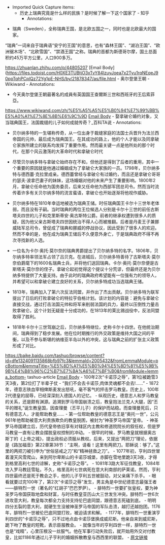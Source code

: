 - Imported Quick Capture items:
    - 历史上瑞典究竟是什么样的民族？是时候了解一下这个国家了 - 知乎
        - Annotations:

* 瑞典（Sweden），全称瑞典王国，是北欧五国之一，同时也是北欧最大的国家。

“瑞典”一词来自于瑞典语“安宁的王国”的意思，也有“森林王国”、“湖泊王国”、“欧洲锯木场”、“北欧雪国”、“禁酒王国”之称。瑞典的首都为斯德哥尔摩，国土总面积约45万平方公里，人口900多万。



https://zhuanlan.zhihu.com/p/44805207 [Email Body](https://files.todoist.com/H0XE3TUBtjO3xTvY84lzuyJoea7x2Tyu1rqNEqeJ90ppTqhPCplQz72Yg1pE-NHS/by/21878347/as/file.html
    - 奥尔登堡王朝 - Wikiwand
        - Annotations:

* 今天奥尔登堡王朝最著名的成員有英国国王查爾斯三世和西班牙的王后索菲亞。



https://www.wikiwand.com/zh/%E5%A5%A5%E5%B0%94%E7%99%BB%E5%A0%A1%E7%8E%8B%E6%9C%9D [Email Body](https://files.todoist.com/JyJxk3fhq2Oa09v1mWrH5PQ2OSfA_AWm6R6vWz9TqxocVTQC016TjYJJAv5AmBPB/by/21878347/as/file.html)
    - 娶拿破仑婚约对象，又当瑞典国王，法国裁缝的儿子如何成就传奇？_百科TA说
        - Annotations:

* 贝尔纳多特的一生堪称传奇，从一位出身于裁缝家庭的法国士兵晋升为法兰西帝国的元帅，最后成为瑞典国王。在其成功的路上，他的个人才能以及同拿破仑家族所建立的联系均发挥了重要作用。然而最关键一点是他所处的那个时代，在那个风云激荡的大革命时代和拿破仑时代

* 尽管贝尔纳多特与拿破仑始终存在不和，但他还是得到了后者的重用，其中一个重要的原因就是他通过婚姻成为了拿破仑大家族的一员。1798年，贝尔纳多特与德西蕾·克拉里成亲。德西蕾曾经与拿破仑有过婚约，而且还是拿破仑哥哥约瑟夫·波拿巴妻子的妹妹，这场婚姻对他的未来产生了重要影响。1800年2月，拿破仑任命他为国务委员，后来又任命他为西部军团总司令。然而当时流传着许多有关贝尔纳多特的流言蜚语，拿破仑也开始逐渐将他视作威胁。

* 贝尔纳多特在1810年幸运地被选为瑞典王储。时任瑞典国王卡尔十三世年老体弱，而且没有子嗣。当时瑞典的两位王位候选人分别是卡尔十三世的前任古斯塔夫四世的儿子和克里斯蒂安·奥古斯特公爵。前者的继承权遭到很多人的质疑，因为他父亲古斯塔夫四世因统治不得人心而被推翻。后者是丹麦王子兼挪威陆军总司令，曾促成了瑞典和挪威的停战协议，因此受到了很多人的欢迎。然而不幸的是，他在成为瑞典王储后不久便意外身亡，于是瑞典政府不得不再次寻找新的人选。

* 一位名为卡尔·奥托·莫尔奈的瑞典男爵提出了贝尔纳多特的名字。1806年，贝尔纳多特率领法军占领了吕贝克。在进城后，贝尔纳多特善待了古斯塔夫·莫尔奈伯爵麾下的1600名瑞典士兵，并将他们送回瑞典。卡尔·奥托·莫尔奈便是古斯塔夫·莫尔奈的侄子。拿破仑起初觉得这个提议十分荒谬，但最终还是为贝尔纳多特提供了大量支持。由于此时的瑞典政府希望能有一位强有力的领导人，并希望可以和拿破仑建立良好的关系，贝尔纳多特成功当选瑞典王储。

* 1813年，瑞典加入了第六次反法同盟，并作出了杰出贡献。贝尔纳多特为联军提出了日后的打败拿破仑的特拉亨伯格计划。该计划的内容是：避免与拿破仑直接交战，通过打击法国元帅和将军来削弱法国的兵力，最终以压倒性力量击败拿破仑。这个计划无疑是十分成功的，在1813年的莱比锡战役中，反法同盟取得了胜利。

* 1818年卡尔十三世驾崩之后，贝尔纳多特继位，史称卡尔十四世。在他统治期间，瑞典得到了稳步发展。他在位时期推行的外交政策是维持大国之间的平衡，以及不参与斯堪的纳维亚半岛以外的冲突，这与瑞典之前的扩张主义政策形成了对比。



https://baike.baidu.com/tashuo/browse/content?id=dfe1324091135868bfb97fc3&lemmaId=2005432&fromLemmaModule=pcBottom&lemmaTitle=%E5%8D%A1%E5%B0%94%E5%8D%81%E5%9B%9B%E4%B8%96%C2%B7%E7%BA%A6%E7%BF%B0&fromModule=lemma_bottom-
tashuo-article [Email Body](https://files.todoist.com/ryfM7_M1GYHVl29fYGYZsWfjEv1KacHz91MwkfNDQc47N09b2ECdeC_mi7PSs56q/by/21878347/as/file.html)
    - 100年2次“卡诺莎之辱”，第1位被跪雪3天3夜，第2位打了半辈子仗
        - “我们不会去卡诺莎,肉体灵魂都不会去!……”
        - 1872年，德意志铁血宰相俾斯麦发出怒吼，毫不客气的抨击罗马教皇。历史上，100年2代德皇的屈辱，已经深深刻入德国人的记忆。
        - 纵观历史，德意志人和罗马教皇的关系，还是颇有渊源。追溯到罗马帝国崩溃之后，教皇抱法兰克人大腿，因“丕平的赠礼”诞生教皇国，因查理曼（丕平儿子）的保护而站稳。而查理曼死后，只有德意志人，才能帮助教皇……
        - 第一位帮助教皇的德意志王是“奥托一世”，公元961年他帮助被意大利贵族欺负的教皇脱困，被封为“神圣罗马帝国”皇帝。
        - 神圣罗马帝国建立后，历代皇帝依旧享有对辖区内主教和修道院院长的叙任权，但是罗马教皇一直有让教会摆脱皇权控制的冲动。
        - 很早的时候，罗马教皇就根据奥古斯丁的《上帝之城》，提出政权必须服从教权。后来，又提出“两把刀”理论，依据是《路加福音》第22章第38节：“主啊，请看！这里有两把刀。耶稣说：够了。”这里的两把刀被引申为“世俗惩戒之刀”和“精神拯救之刀”。
        - 1077年初，亨利四世冒着漫天风雪爬山，来到阿尔卑斯山的卡诺莎城堡，赤脚在雪地里跪3天3夜，才得到格里高利七世的谅解，史称“卡诺莎之辱”。
        - 1081年3路大军征伐教皇，1084年攻入罗马教廷雪耻。不久，格里高利七世病死在意大利南部的萨莱诺。然而，亨利四世最终还是死于教会之手，他的儿子亨利五世被鼓动，对父亲痛下杀手。
        - 眼看就要过完100年了，第2次“卡诺莎之辱”发生，男主角是中世纪德意志最强王者——腓特烈一世（著名的“红胡子”巴巴罗萨）。
        - 腓特烈一世要扩张皇权，要为神圣罗马帝国获取地盘和财富，与时任教皇亚历山大三世发生冲突。腓特烈一世6次进攻意大利，教皇每次都全力支持支持伦巴底同盟，跟德意志死磕到底。
        - 明明四分五裂的意大利，就硬生生没被神圣罗马帝国的军队击溃，越打还越抱团。1176年，腓特烈一世被伦巴底同盟打败，被迫请求和解。
        - 1177年，腓特烈一世重演亨利四世的“卡诺莎之辱”，只不过地点由卡诺莎堡换成威尼斯。他亲自来到威尼斯，跪下吻了教皇的短靴，表示臣服教会。
        - 就像当年的亨利四世一样，腓特烈一世也是“戏精”，心里压根没一丝服气。他在军事行动失败后，就开始用外交对付教皇，比如1186年通过儿子亨利的婚姻拆散教皇与西西里的联盟。
        - [原文链接](https://www.sohu.com/a/255760494_100033098)
